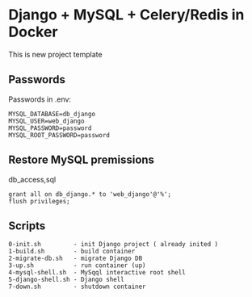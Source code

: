 # Django + MySQL + Celery/Redis  in Docker 

This is new project template


## Passwords

Passwords in .env:

```
MYSQL_DATABASE=db_django
MYSQL_USER=web_django
MYSQL_PASSWORD=password
MYSQL_ROOT_PASSWORD=password
```

## Restore MySQL premissions

db_access,sql

```
grant all on db_django.* to 'web_django'@'%';
flush privileges;
```


## Scripts
```
0-init.sh         - init Django project ( already inited )
1-build.sh        - build container
2-migrate-db.sh   - migrate Django DB
3-up.sh           - run container (up)
4-mysql-shell.sh  - MySqql interactive root shell
5-django-shell.sh - Django shell
7-down.sh         - shutdown container
```
